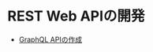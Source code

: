 # REST Web APIの開発

-  [GraphQL APIの作成](/building-applications/developing-a-rest-web-api/producing-graphql-apis.md)